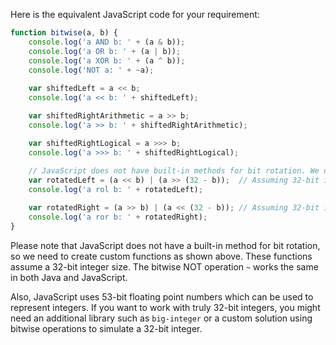 Here is the equivalent JavaScript code for your requirement:

```javascript
function bitwise(a, b) {
    console.log('a AND b: ' + (a & b));
    console.log('a OR b: ' + (a | b));
    console.log('a XOR b: ' + (a ^ b));
    console.log('NOT a: ' + ~a);
    
    var shiftedLeft = a << b;
    console.log('a << b: ' + shiftedLeft);

    var shiftedRightArithmetic = a >> b;
    console.log('a >> b: ' + shiftedRightArithmetic);

    var shiftedRightLogical = a >>> b;
    console.log('a >>> b: ' + shiftedRightLogical);
    
    // JavaScript does not have built-in methods for bit rotation. We need to create custom functions.
    var rotatedLeft = (a << b) | (a >> (32 - b));  // Assuming 32-bit integers
    console.log('a rol b: ' + rotatedLeft);

    var rotatedRight = (a >> b) | (a << (32 - b)); // Assuming 32-bit integers
    console.log('a ror b: ' + rotatedRight);
}
```
Please note that JavaScript does not have a built-in method for bit rotation, so we need to create custom functions as shown above. These functions assume a 32-bit integer size. The bitwise NOT operation `~` works the same in both Java and JavaScript.

Also, JavaScript uses 53-bit floating point numbers which can be used to represent integers. If you want to work with truly 32-bit integers, you might need an additional library such as `big-integer` or a custom solution using bitwise operations to simulate a 32-bit integer.
